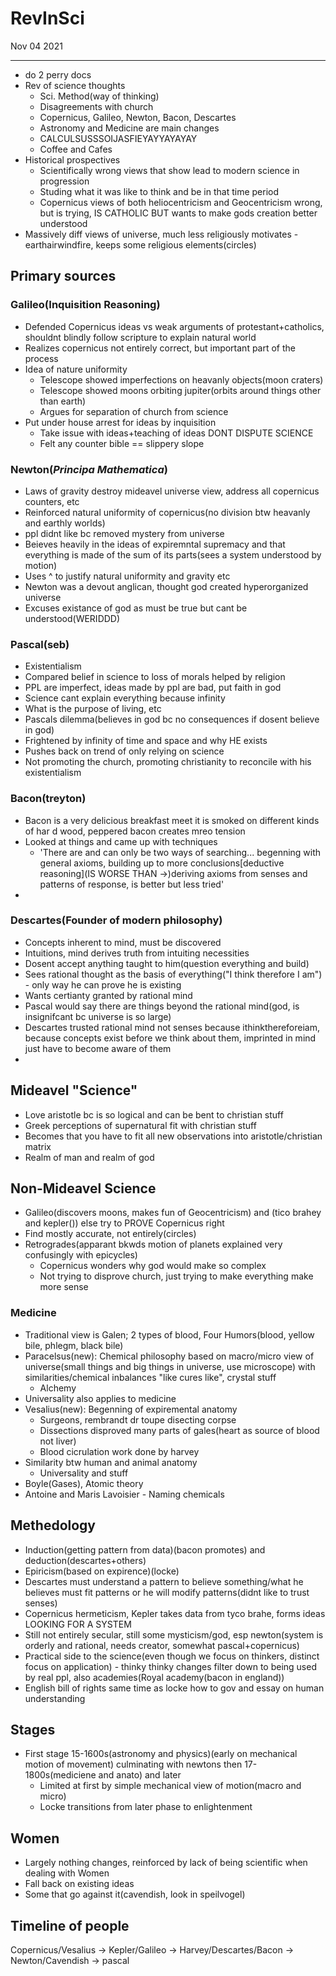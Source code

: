 # RevInSci
Nov 04 2021
***
 - do 2 perry docs 
 - Rev of science thoughts
   - Sci. Method(way of thinking)
   - Disagreements with church 
   - Copernicus, Galileo, Newton, Bacon, Descartes
   - Astronomy and Medicine are main changes 
   - CALCULSUSSSOIJASFIEYAYYAYAYAY
   - Coffee and Cafes 
 - Historical prospectives
   - Scientifically wrong views that show lead to modern science in progression 
   - Studing what it was like to think and be in that time period 
   - Copernicus views of both heliocentricism and Geocentricism wrong, but is trying, IS CATHOLIC BUT wants to make gods creation better understood
 - Massively diff views of universe, much less religiously motivates - earthairwindfire, keeps some religious elements(circles)

## Primary sources
### Galileo(Inquisition Reasoning)
- Defended Copernicus ideas vs weak arguments of protestant+catholics, shouldnt blindly follow scripture to explain natural world
- Realizes copernicus not entirely correct, but important part of the process
- Idea of nature uniformity
  - Telescope showed imperfections on heavanly objects(moon craters)
  - Telescope showed moons orbiting jupiter(orbits around things other than earth)
  - Argues for separation of church from science 
- Put under house arrest for ideas by inquisition
  - Take issue with ideas+teaching of ideas DONT DISPUTE SCIENCE
  - Felt any counter bible == slippery slope

### Newton(*Principa Mathematica*)
 - Laws of gravity destroy mideavel universe view, address all copernicus counters, etc 
 - Reinforced natural uniformity of copernicus(no division btw heavanly and earthly worlds)
 - ppl didnt like bc removed mystery from universe 
 - Beieves heavily in the ideas of expiremntal supremacy and that everything is made of the sum of its parts(sees a system understood by motion)
 - Uses ^ to justify natural uniformity and gravity etc 
 - Newton was a devout anglican, thought god created hyperorganized universe 
 - Excuses existance of god as must be true but cant be understood(WERIDDD)

### Pascal(seb)
 - Existentialism 
 - Compared belief in science to loss of morals helped by religion
 - PPL are imperfect, ideas made by ppl are bad, put faith in god
 - Science cant explain everything because infinity 
 - What is the purpose of living, etc 
 - Pascals dilemma(believes in god bc no consequences if dosent believe in god)
 - Frightened by infinity of time and space and why HE exists 
 - Pushes back on trend of only relying on science
 - Not promoting the church, promoting christianity to reconcile with his existentialism

### Bacon(treyton)
 - Bacon is a very delicious breakfast meet it is smoked on different kinds of har d wood, peppered bacon creates mreo tension 
 - Looked at things and came up with techniques
   - 'There are and can only be two ways of searching... begenning with general axioms, building up to more conclusions[deductive reasoning](IS WORSE THAN ->)deriving axioms from senses and patterns of response, is better but less tried'
 - 

### Descartes(Founder of modern philosophy)
 - Concepts inherent to mind, must be discovered
 - Intuitions, mind derives truth from intuiting necessities
 - Dosent accept anything taught to him(question everything and build)
 - Sees rational thought as the basis of everything("I think therefore I am") - only way he can prove he is existing 
 - Wants certianty granted by rational mind 
 - Pascal would say there are things beyond the rational mind(god, is insignifcant bc universe is so large)
 - Descartes trusted rational mind not senses because ithinkthereforeiam, because concepts exist before we think about them, imprinted in mind just have to become aware of them 
 - 

## Mideavel "Science"
 - Love aristotle bc is so logical and can be bent to christian stuff
 - Greek perceptions of supernatural fit with christian stuff 
 - Becomes that you have to fit all new observations into aristotle/christian matrix 
 - Realm of man and realm of god 

## Non-Mideavel Science 
 - Galileo(discovers moons, makes fun of Geocentricism) and (tico brahey and kepler()) else try to PROVE Copernicus right
 - Find mostly accurate, not entirely(circles)
 - Retrogrades(apparant bkwds motion of planets explained very confusingly with epicycles)
   - Copernicus wonders why god would make so complex
   - Not trying to disprove church, just trying to make everything make more sense

### Medicine 
 - Traditional view is Galen; 2 types of blood, Four Humors(blood, yellow bile, phlegm, black bile)
 - Paracelsus(new): Chemical philosophy based on macro/micro view of universe(small things and big things in universe, use microscope) with similarities/chemical inbalances "like cures like", crystal stuff
   - Alchemy
 - Universality also applies to medicine 
 - Vesalius(new): Begenning of expiremental anatomy
   - Surgeons, rembrandt dr toupe disecting corpse 
   - Dissections disproved many parts of gales(heart as source of blood not liver)
   - Blood cicrulation work done by harvey
 - Similarity btw human and animal anatomy
   - Universality and stuff
 - Boyle(Gases), Atomic theory 
 - Antoine and Maris Lavoisier - Naming chemicals

## Methedology
 - Induction(getting pattern from data)(bacon promotes) and deduction(descartes+others)
 - Epiricism(based on expirence)(locke)
 - Descartes must understand a pattern to believe something/what he believes must fit patterns or he will modify patterns(didnt like to trust senses) 
 - Copernicus hermeticism, Kepler takes data from tyco brahe, forms ideas LOOKING FOR A SYSTEM
 - Still not entirely secular, still some mysticism/god, esp newton(system is orderly and rational, needs creator, somewhat pascal+copernicus)
 - Practical side to the science(even though we focus on thinkers, distinct focus on application) - thinky thinky changes filter down to being used by real ppl, also academies(Royal academy(bacon in england))
 - English bill of rights same time as locke how to gov and essay on human understanding

## Stages
 - First stage 15-1600s(astronomy and physics)(early on mechanical motion of movement) culminating with newtons then 17-1800s(mediciene and anato) and later
   - Limited at first by simple mechanical view of motion(macro and micro)
   - Locke transitions from later phase to enlightenment

## Women 
 - Largely nothing changes, reinforced by lack of being scientific when dealing with Women 
 - Fall back on existing ideas
 - Some that go against it(cavendish, look in speilvogel)


## Timeline of people 
Copernicus/Vesalius -> Kepler/Galileo -> Harvey/Descartes/Bacon -> Newton/Cavendish -> pascal 